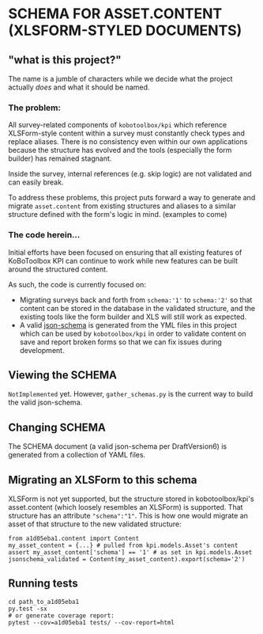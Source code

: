 # SCHEMA FOR ASSET.CONTENT (XLSFORM-STYLED DOCUMENTS)

## "what is this project?"

The name is a jumble of characters while we decide what the project actually
*does* and what it should be named.

### The problem:

All survey-related components of `kobotoolbox/kpi` which reference XLSForm-style
content within a survey must constantly check types and replace aliases. There
is no consistency even within our own applications because the structure has
evolved and the tools (especially the form builder) has remained stagnant.

Inside the survey, internal references (e.g. skip logic) are not validated and
can easily break.

To address these problems, this project puts forward a way to generate and migrate
`asset.content` from existing structures and aliases to a similar structure defined
with the form's logic in mind. (examples to come)

### The code herein...

Initial efforts have been focused on ensuring that all existing features of
KoBoToolbox KPI can continue to work while new features can be built around
the structured content.

As such, the code is currently focused on:

* Migrating surveys back and forth from `schema:'1'` to `schema:'2'` so that
  content can be stored in the database in the validated structure, and the existing
  tools like the form builder and XLS will still work as expected.
* A valid [json-schema](https://json-schema.org/) is generated from the YML
  files in this project which can be used by `kobotoolbox/kpi` in order to
  validate content on save and report broken forms so that we can fix issues
  during development.

## Viewing the SCHEMA

`NotImplemented` yet. However, `gather_schemas.py` is the current way to build
the valid json-schema.

## Changing SCHEMA

The SCHEMA document (a valid json-schema per DraftVersion6) is generated from a
collection of YAML files.

## Migrating an XLSForm to this schema

XLSForm is not yet supported, but the structure stored in kobotoolbox/kpi's
asset.content (which loosely resembles an XLSForm) is supported. That structure
has an attribute `"schema":"1"`. This is how one would migrate an asset of that
structure to the new validated structure:

```
from a1d05eba1.content import Content
my_asset_content = {...} # pulled from kpi.models.Asset's content
assert my_asset_content['schema'] == '1' # as set in kpi.models.Asset
jsonschema_validated = Content(my_asset_content).export(schema='2')
```

## Running tests

```
cd path_to_a1d05eba1
py.test -sx
# or generate coverage report:
pytest --cov=a1d05eba1 tests/ --cov-report=html
```
